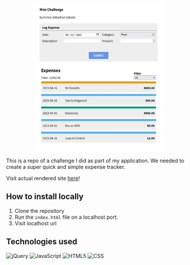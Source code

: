 <p align="center">
    <img src="./readme-images/overview.jpg" height="400"/>
</p>

This is a repo of a challenge I did as part of my application. We needed to create a super quick and simple expense tracker.

Visit actual rendered site [here](https://enricosebastian.github.io/expense-tracker-challenge/)!

## How to install locally
1. Clone the repository
1. Run the `index.html` file on a localhost port.
1. Visit localhost url 

## Technologies used
[comment]: <this was taken from: https://home.aveek.io/GitHub-Profile-Badges/>
![jQuery](https://img.shields.io/badge/jQuery-0769AD.svg?style=for-the-badge&logo=jQuery&logoColor=white)
![JavaScript](https://img.shields.io/badge/JavaScript-F7DF1E.svg?style=for-the-badge&logo=JavaScript&logoColor=black)
![HTML5](https://img.shields.io/badge/HTML5-E34F26.svg?style=for-the-badge&logo=HTML5&logoColor=white)
![CSS](https://img.shields.io/badge/CSS3-1572B6.svg?style=for-the-badge&logo=CSS3&logoColor=white)